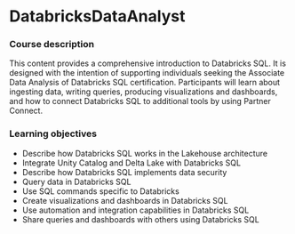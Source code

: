 # DatabricksDataAnalyst
  
### Course description
This content provides a comprehensive introduction to Databricks SQL. It is designed with the intention of supporting individuals seeking the Associate Data Analysis of Databricks SQL certification. Participants will learn about ingesting data, writing queries, producing visualizations and dashboards, and how to connect Databricks SQL to additional tools by using Partner Connect. 

### Learning objectives
- Describe how Databricks SQL works in the Lakehouse architecture
- Integrate Unity Catalog and Delta Lake with Databricks SQL
- Describe how Databricks SQL implements data security
- Query data in Databricks SQL
- Use SQL commands specific to Databricks
- Create visualizations and dashboards in Databricks SQL
- Use automation and integration capabilities in Databricks SQL
- Share queries and dashboards with others using Databricks SQL
